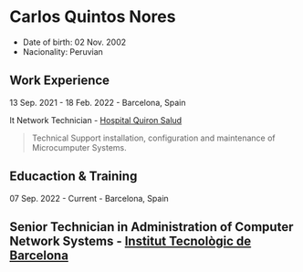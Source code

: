 # Carlos Quintos Nores
* Date of birth: 02 Nov. 2002
* Nacionality: Peruvian

## Work Experience
13 Sep. 2021 - 18 Feb. 2022 - Barcelona, Spain

It Network Technician - [Hospital Quiron Salud](https://www.quironsalud.es/hospital-barcelona)
> Technical Support installation, configuration and maintenance of Microcumputer Systems.

## Educaction & Training
07 Sep. 2022 - Current - Barcelona, Spain

Senior Technician in Administration of Computer Network Systems - [Institut  Tecnològic de Barcelona](https://www.itb.cat/)
---